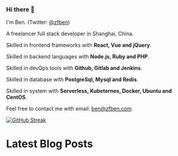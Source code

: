 ### Hi there 👋

I'm Ben. (Twitter: [@zfben](https://twitter.com/zfben))

A freelancer full stack developer in Shanghai, China.

Skilled in frontend frameworks with **React, Vue and jQuery**.

Skilled in backend languages with **Node.js, Ruby and PHP**.

Skilled in devOps tools with **Github, Gitlab and Jenkins**.

Skilled in database with **PostgreSql, Mysql and Redis**.

Skilled in system with **Serverless, Kubeternes, Docker, Ubuntu and CentOS**.

Feel free to contact me with email: [ben@zfben.com](mailto:ben@zfben.com)

[![GitHub Streak](https://github-readme-streak-stats.herokuapp.com/?user=zfben)](https://github.com/zfben)

# Latest Blog Posts

<!-- BLOG-POST-LIST:START -->
<!-- BLOG-POST-LIST:END -->